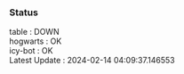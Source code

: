 ### Status


table : DOWN  
hogwarts : OK  
icy-bot : OK  
Latest Update : 2024-02-14 04:09:37.146553
